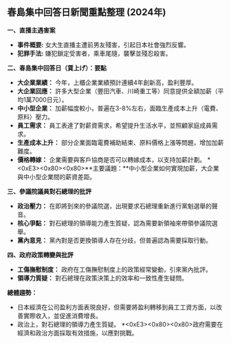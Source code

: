 ## 春島集中回答日新聞重點整理 (2024年)

**一、直播主遇害案**

*   **事件概要:** 女大生直播主遭前男友殘害，引起日本社會強烈反響。
*   **犯罪手法:** 嫌犯鎖定受害者，乘車尾隨，襲擊並殘忍殺害。

**二、春島集中回答日（賃上げ）：要點**

*   **大企業業績：** 今年，上櫃企業業績預計連續4年創新高，盈利豐厚。
*   **大企業回應：** 許多大型企業（豐田汽車、川崎重工等）同意提供全額加薪（平均1萬7000日元）。
*   **中小型企業：** 加薪幅度較小，普遍在3-8%左右，面臨生產成本上升（電費、原料）壓力。
*   **員工需求：** 員工表達了對薪資需求，希望提升生活水平，並照顧家庭成員需求。
*   **生產成本上升：** 部分企業面臨電費補助結束、原料價格上漲等問題，增加加薪難度。
*   **價格轉嫁：** 企業需要與客戶協商是否可以轉嫁成本，以支持加薪計劃。
*<0xE3><0x80><0x80>**主要議題：**中小型企業如何實現加薪，大企業與中小型企業間的薪資差距。

**三、參議院議員對石總理的批評**

*   **政治壓力：** 在即將到來的參議院選，出現要求石總理重新進行黨魁選舉的聲音。
*   **核心爭點：** 對石總理的領導能力產生質疑，認為需要新領袖來帶領參議院選舉。
*   **黨內意見：** 黨內對是否更換領導人存在分歧，但普遍認為需要採取行動。

 **四、政府政策轉變與批評**

*   **工傷撫慰制度：** 政府在工傷撫慰制度上的政策經常變動，引來黨內批評。
*   **領導力質疑：** 對石總理在政策決策上的效率和一致性產生疑問。

**總體趨勢：**

*   日本經濟在公司盈利方面表現良好，但需要將盈利轉移到員工工資方面，以改善實際收入，並促進消費增長。
*   政治上，對石總理的領導力產生質疑。
*<0xE3><0x80><0x80>政府需要在經濟和政治方面採取有效措施，以應對挑戰。